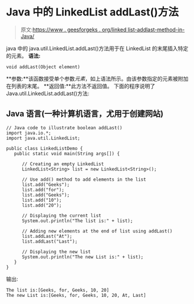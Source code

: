# Java 中的 LinkedList addLast()方法

> 原文:[https://www . geesforgeks . org/linked list-addlast-method-in-Java/](https://www.geeksforgeeks.org/linkedlist-addlast-method-in-java/)

java 中的 java.util.LinkedList.addLast()方法用于在 LinkedList 的末尾插入特定的元素。
**语法:**

```
void addLast(Object element)
```

**参数:**该函数接受单个参数*元素*，如上语法所示。由该参数指定的元素被附加在列表的末尾。
**返回值:**此方法不返回值。
下面的程序说明了 Java.util.LinkedList.addLast()方法:

## Java 语言(一种计算机语言，尤用于创建网站)

```
// Java code to illustrate boolean addLast()
import java.io.*;
import java.util.LinkedList;

public class LinkedListDemo {
   public static void main(String args[]) {

      // Creating an empty LinkedList
      LinkedList<String> list = new LinkedList<String>();

      // Use add() method to add elements in the list
      list.add("Geeks");
      list.add("for");
      list.add("Geeks");
      list.add("10");
      list.add("20");

      // Displaying the current list
      System.out.println("The list is:" + list);

      // Adding new elements at the end of list using addLast()
      list.addLast("At");
      list.addLast("Last");

      // Displaying the new list
      System.out.println("The new List is:" + list);
   }
}
```

输出:

```
The list is:[Geeks, for, Geeks, 10, 20]
The new List is:[Geeks, for, Geeks, 10, 20, At, Last]
```